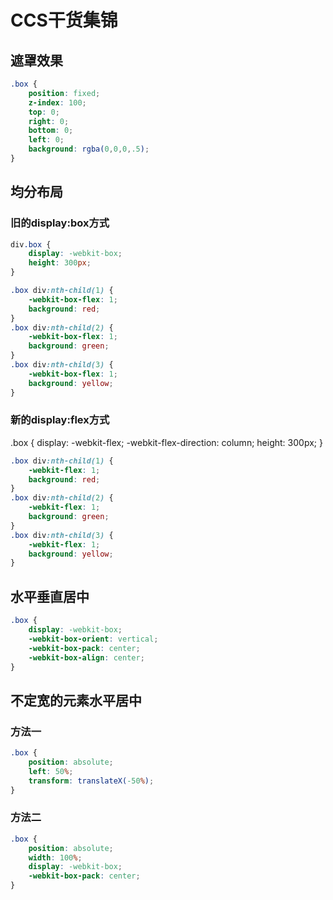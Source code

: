 # CCS干货集锦

## 遮罩效果

```css
.box {
    position: fixed;
    z-index: 100;
    top: 0;
    right: 0;
    bottom: 0;
    left: 0;
    background: rgba(0,0,0,.5);
}
```

## 均分布局

### 旧的display:box方式

```css
div.box {
    display: -webkit-box;
    height: 300px;
}

.box div:nth-child(1) {
    -webkit-box-flex: 1;
    background: red;
}
.box div:nth-child(2) {
    -webkit-box-flex: 1;
    background: green;
}
.box div:nth-child(3) {
    -webkit-box-flex: 1;
    background: yellow;
}
```
### 新的display:flex方式

.box {
    display: -webkit-flex;
    -webkit-flex-direction: column;
    height: 300px;
}

```css
.box div:nth-child(1) {
    -webkit-flex: 1;
    background: red;
}
.box div:nth-child(2) {
    -webkit-flex: 1;
    background: green;
}
.box div:nth-child(3) {
    -webkit-flex: 1;
    background: yellow;
}
```

## 水平垂直居中

```css
.box {
    display: -webkit-box;
    -webkit-box-orient: vertical;
    -webkit-box-pack: center;
    -webkit-box-align: center;
}
```

## 不定宽的元素水平居中

### 方法一
```css
.box {
    position: absolute;
    left: 50%;
    transform: translateX(-50%);
}
```

### 方法二
```css
.box {
    position: absolute;
    width: 100%;
    display: -webkit-box;
    -webkit-box-pack: center;
}
```